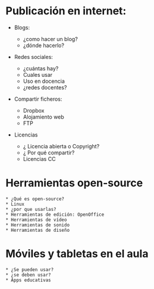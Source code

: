 # Publicación en internet:

* Blogs:
	* ¿como hacer un blog?
	* ¿dónde hacerlo?

* Redes sociales:
	* ¿cuántas hay?
	* Cuales usar
	* Uso en docencia
	* ¿redes docentes?

* Compartir ficheros:
	* Dropbox
	* Alojamiento web
	* FTP

* Licencias
	* ¿ Licencia abierta o Copyright?
	* ¿ Por qué compartir?
	* Licencias CC

# Herramientas open-source
	* ¿Qué es open-source? 
	* Linux
	* ¿por que usarlas?
	* Herramientas de edición: OpenOffice
	* Herramientas de vídeo
	* Herramientas de sonido
	* Herramientas de diseño

# Móviles y tabletas en el aula
	* ¿Se pueden usar?
	* ¿se deben usar?
	* Apps educativas
	